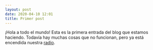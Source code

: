 ```yaml
---
layout: post
date: 2020-04-10 12:01
title: Primer post
---
```

¡Hola a todo el mundo! Esta es la primera entrada del blog que estamos haciendo. Todavía hay muchas cosas que no funcionan, pero ya está encendida nuestra [radio](https://haztecaso.mooo.com/radio/fm/).




